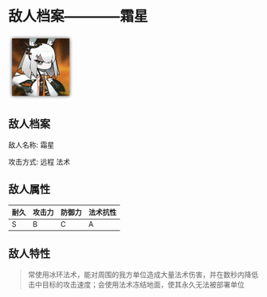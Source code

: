# 敌人档案————霜星

![霜星](./eneIcons/霜星.png)

## 敌人档案

敌人名称: 霜星

攻击方式: 远程 法术

## 敌人属性

| 耐久      | 攻击力  | 防御力 | 法术抗性 |
|---------|------|-----|------|
| S | B | C | A |

## 敌人特性
> 常使用冰环法术，能对周围的我方单位造成大量法术伤害，并在数秒内降低击中目标的攻击速度；会使用法术冻结地面，使其永久无法被部署单位

